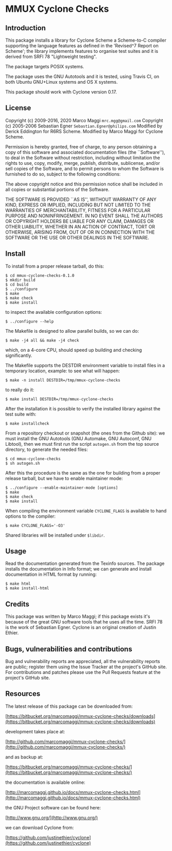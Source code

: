 # MMUX Cyclone Checks

## Introduction

This  package  installs  a  library for  Cyclone  Scheme  a  Scheme-to-C
compiler supporting the  language features as defined  in the 'Revised^7
Report  on Scheme';  the library  implements features  to organise  test
suites and it is derived from SRFI 78 "Lightweight testing".

The package targets POSIX systems.

The package uses the GNU Autotools and it is tested, using Travis CI, on
both Ubuntu GNU+Linux systems and OS X systems.

This package  should work  with Cyclone  version 0.17.

## License

Copyright (c) 2009-2016, 2020 Marco Maggi `mrc.mgg@gmail.com`
Copyright (c) 2005-2006 Sebastian Egner `Sebastian.Egner@philips.com`
Modified by Derick Eddington for R6RS Scheme.
Modified by Marco Maggi for Cyclone Scheme.

Permission is hereby granted, free of  charge, to any person obtaining a
copy  of   this  software   and  associated  documentation   files  (the
``Software''), to  deal in  the Software without  restriction, including
without  limitation the  rights to  use, copy,  modify, merge,  publish,
distribute,  sublicense, and/or  sell  copies of  the  Software, and  to
permit persons  to whom the Software  is furnished to do  so, subject to
the following conditions:

The above copyright notice and  this permission notice shall be included
in all copies or substantial portions of the Software.

THE  SOFTWARE IS  PROVIDED  ``AS  IS'', WITHOUT  WARRANTY  OF ANY  KIND,
EXPRESS  OR IMPLIED,  INCLUDING BUT  NOT  LIMITED TO  THE WARRANTIES  OF
MERCHANTABILITY,    FITNESS    FOR     A    PARTICULAR    PURPOSE    AND
NONINFRINGEMENT. IN NO  EVENT SHALL THE AUTHORS OR  COPYRIGHT HOLDERS BE
LIABLE FOR ANY  CLAIM, DAMAGES OR OTHER LIABILITY, WHETHER  IN AN ACTION
OF CONTRACT,  TORT OR OTHERWISE, ARISING  FROM, OUT OF OR  IN CONNECTION
WITH THE SOFTWARE OR THE USE OR OTHER DEALINGS IN THE SOFTWARE.


## Install

To install from a proper release tarball, do this:

```
$ cd mmux-cyclone-checks-0.1.0
$ mkdir build
$ cd build
$ ../configure
$ make
$ make check
$ make install
```

to inspect the available configuration options:

```
$ ../configure --help
```

The Makefile is designed to allow parallel builds, so we can do:

```
$ make -j4 all && make -j4 check
```

which,  on  a  4-core  CPU,   should  speed  up  building  and  checking
significantly.

The Makefile supports the DESTDIR  environment variable to install files
in a temporary location, example: to see what will happen:

```
$ make -n install DESTDIR=/tmp/mmux-cyclone-checks
```

to really do it:

```
$ make install DESTDIR=/tmp/mmux-cyclone-checks
```

After the  installation it is  possible to verify the  installed library
against the test suite with:

```
$ make installcheck
```

From a repository checkout or snapshot  (the ones from the Github site):
we  must install  the GNU  Autotools  (GNU Automake,  GNU Autoconf,  GNU
Libtool), then  we must first run  the script `autogen.sh` from  the top
source directory, to generate the needed files:

```
$ cd mmux-cyclone-checks
$ sh autogen.sh

```

After this  the procedure  is the same  as the one  for building  from a
proper release tarball, but we have to enable maintainer mode:

```
$ ../configure --enable-maintainer-mode [options]
$ make
$ make check
$ make install
```

When compiling the environment  variable `CYCLONE_FLAGS` is available to
hand options to the compiler:

```
$ make CYCLONE_FLAGS='-O3'
```

Shared libraries will be installed under `$libdir`.

## Usage

Read the documentation generated from  the Texinfo sources.  The package
installs the documentation  in Info format; we can  generate and install
documentation in HTML format by running:

```
$ make html
$ make install-html
```

## Credits

This package  was written by  Marco Maggi;  if this package  exists it's
because of the great GNU software tools that he uses all the time.  SRFI
78 is the  work of Sebastian Egner.  Cyclone is  an original creation of
Justin Ethier.

## Bugs, vulnerabilities and contributions

Bug  and vulnerability  reports are  appreciated, all  the vulnerability
reports  are  public; register  them  using  the  Issue Tracker  at  the
project's GitHub  site.  For  contributions and  patches please  use the
Pull Requests feature at the project's GitHub site.

## Resources

The latest release of this package can be downloaded from:

[https://bitbucket.org/marcomaggi/mmux-cyclone-checks/downloads](https://bitbucket.org/marcomaggi/mmux-cyclone-checks/downloads)

development takes place at:

[http://github.com/marcomaggi/mmux-cyclone-checks/](http://github.com/marcomaggi/mmux-cyclone-checks/)

and as backup at:

[https://bitbucket.org/marcomaggi/mmux-cyclone-checks/](https://bitbucket.org/marcomaggi/mmux-cyclone-checks/)

the documentation is available online:

[http://marcomaggi.github.io/docs/mmux-cyclone-checks.html](http://marcomaggi.github.io/docs/mmux-cyclone-checks.html)

the GNU Project software can be found here:

[http://www.gnu.org/](http://www.gnu.org/)

we can download Cyclone from:

[https://github.com/justinethier/cyclone](https://github.com/justinethier/cyclone)

